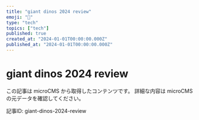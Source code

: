 ```yaml
---
title: "giant dinos 2024 review"
emoji: "📝"
type: "tech"
topics: ["tech"]
published: true
created_at: "2024-01-01T00:00:00.000Z"
published_at: "2024-01-01T00:00:00.000Z"
---
```


# giant dinos 2024 review

この記事は microCMS から取得したコンテンツです。
詳細な内容は microCMS の元データを確認してください。

記事ID: giant-dinos-2024-review

